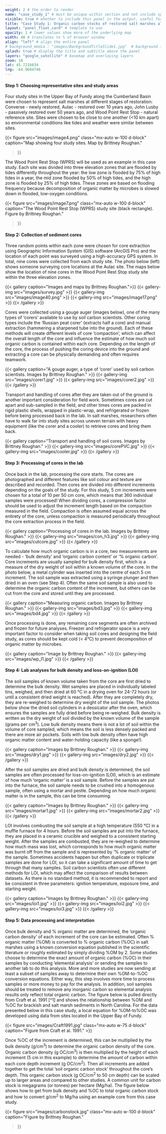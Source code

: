 ```yaml
---
weight: 2 # the order to render
name: "case_study_1" # must be unique within section and not include special characters
visible: true # whether to include this panel in the output, useful for testing
title: "Case Study 1: Organic carbon stocks of restored salt marshes along the upper Bay of Fundy"
layout: "panel_float_card" # template to use
opacity: 1 # lower values show more of the underlying map
width: 40 # translates to % of browser window
align: "left" # align the entire panel
# background_media : "images/BackgroundTitleSlide1.jpg"  # background image rendered behind the panel, covering map
splash: true # display the title and subtitle above the panel
layers: "google_satellite" # basemap and overlaying layers
zoom: 10
lat: 45.7216634
lng: -64.9604746
---
```


<!-- ### Case Study 1: Organic carbon stocks of restored salt marshes along the upper Bay of Fundy -->

#### Step 1:  Choosing representative sites and study areas

Four study sites in the Upper Bay of Fundy along the Cumberland Basin were chosen to represent salt marshes at different stages of restoration:  Converse - newly restored, Aulac - restored over 10 years ago, John Lusby - passively restored over 50 years ago, and Wood Point Rest Stop - natural reference site. Sites were chosen to be close to one another (<10 km apart) so environmental conditions like tides and weather were similar between sites. 

{{< figure src="images/image4.png" 
class="mx-auto w-100 d-block" 
caption="Map showing four study sites. Map by Brittney Roughan."
>}}

The Wood Point Rest Stop (WPRS) will be used as an example in this case study. Each site was divided into three elevation zones that are flooded by tides differently throughout the year: the low zone is flooded by 75% of high tides in a year, the mid zone flooded by 50% of high tides, and the high zone is flooded by 25% of high tides. These zones are based on flooding frequency because decomposition of organic matter by microbes is slowed down in flooded, low-oxygen conditions. 

{{< figure src="images/image7.png" 
class="mx-auto w-100 d-block" 
caption="The Wood Point Rest Stop (WPRS) study site (black rectangle). Figure by Brittney Roughan."
>}}

#### Step 2:  Collection of sediment cores

<!-- <div class="images-container"> 
![fig3](images/survey.jpg " ") 
{width="50%"}

![fig4](images/image40.png " ")
{width="40%"}

![fig5](images/image17.png " ") 
{width="40%"} 
</div> -->

Three random points within each zone were chosen for core extraction using Geographic Information System (GIS) software (ArcGIS Pro) and the location of each point was surveyed using a high-accuracy GPS system. In total, nine cores were collected from each study site. The photo below (left) shows someone surveying core locations at the Aulac site. The maps below show the location of nine cores in the Wood Point Rest Stop study site within the three elevation zones. 

{{< gallery 
caption="Images and maps by Brittney Roughan.">}}
    {{< gallery-img src="images/survey.jpg" >}}
    {{< gallery-img src="images/image40.png" >}}
    {{< gallery-img src="images/image17.png" >}}
{{< /gallery >}}

Cores were collected using a gouge auger (images below), one of the many types of ‘corers’ available to use by soil carbon scientists. Other coring types include the ‘Russian peat corer’ (extracts half a core) and manual extraction (hammering a sharpened tube into the ground). Each of these methods will create different levels of core ‘compaction’, which can affect the overall length of the core and influence the estimate of how much soil organic carbon is contained within each core. Depending on the length of the core, the process of pushing the coring device into the ground and extracting a core can be physically demanding and often requires teamwork.

{{< gallery 
caption="A gouge auger, a type of ‘corer’ used by soil carbon scientists. Images by Brittney Roughan." >}}
    {{< gallery-img src="images/corer1.jpg" >}}
    {{< gallery-img src="images/corer2.jpg" >}}
{{< /gallery >}}


Transport and handling of cores after they are taken out of the ground is another important consideration for field work. Sometimes cores are cut apart and sub-sampled in the field, and other times cores are packed in rigid plastic shells, wrapped in plastic-wrap, and refrigerated or frozen before being processed back in the lab. In salt marshes, researchers often have to walk far into study sites across uneven terrain with heavy equipment (like the corer and a cooler) to retrieve cores and bring them back. 

{{< gallery 
caption="Transport and handling of soil cores. Images by Brittney Roughan." >}}
    {{< gallery-img src="images/corePVC.jpg" >}}
    {{< gallery-img src="images/cooler.jpg" >}}
{{< /gallery >}}

#### Step 3:  Processing of cores in the lab

Once back in the lab, processing the core starts. The cores are photographed and different features like soil colour and texture are described and recorded. Then cores are divided into different increments depending on the goals of the study. For this study, 5 cm increments were chosen for a total of 10 per 50 cm core, which means that 360 individual samples were processed! When dividing cores, a compression factor should be used to adjust the increment length based on the compaction measured in the field. Compaction is often assumed equal across the entirety of the core, unless compaction is measured periodically throughout the core extraction process in the field.

{{< gallery 
caption="Processing of cores in the lab. Images by Brittney Roughan." >}}
    {{< gallery-img src="images/con_h3.jpg" >}}
    {{< gallery-img src="images/cutcore.jpg" >}}
{{< /gallery >}}

To calculate how much organic carbon is in a core, two measurements are needed - ‘bulk density’ and ‘organic carbon content’ or ‘% organic carbon’. Core increments are usually sampled for bulk density first, which is a measure of the dry weight of soil within a known volume of the core. In the photo below, a metal cylinder was inserted into the centre of each 5 cm increment. The soil sample was extracted using a syringe plunger and then dried in an oven (see Step 4). Often the same soil sample is also used to determine the organic carbon content of the increment, but others can be cut from the core and stored until they are processed.

{{< gallery 
caption="Measuring organic carbon. Images by Brittney Roughan." >}}
    {{< gallery-img src="images/bd3.jpg" >}}
    {{< gallery-img src="images/bd4.jpg" >}}
{{< /gallery >}}

<!-- ![fig13 top-left](images/bd1.jpg) 
![fig14 top-right](images/bd2.jpg) 
![fig15 bottom-left](images/bd3.jpg) 
![fig16 bottom-right](images/bd4.jpg)  -->

Once processing is done, any remaining core segments are often archived and frozen for future analyses. Freezer and refrigerator space is a very important factor to consider when taking soil cores and designing the field study, as cores should be kept cold (< 4℃) to prevent decomposition of organic matter by microbes. 

{{< gallery 
caption="Image by Brittney Roughan." >}}
    {{< gallery-img src="images/wp_l1.jpg" >}}
{{< /gallery >}}

#### Step 4:  Lab analyses for bulk density and loss-on-ignition (LOI)

The soil samples of known volume taken from the core are first dried to determine the bulk density. Wet samples are placed in individually labeled tins, weighed, and then dried at 60 ℃ in a drying oven for 24-72 hours (or until a consistent dried weight is reached). After they are completely dry, they are re-weighed to determine dry weight of the soil sample. The photos below show the dried soil cylinders in a dessicator after the oven, which ensures the samples are fully dried before being re-weighed. Bulk density is written as the dry weight of soil divided by the known volume of the sample (grams per cm<sup>3</sup>). Low bulk density means there is not a lot of soil within the volume of core sampled, which means the soil is less densely packed and there are more air pockets. Soils with low bulk density often have high organic matter content and water-holding capacity (like a sponge!). 

{{< gallery 
caption="Images by Brittney Roughan." >}}
    {{< gallery-img src="images/dry1.jpg" >}}
    {{< gallery-img src="images/dry2.jpg" >}}
{{< /gallery >}}


After the soil samples are dried and bulk density is determined, the soil samples are often processed for loss-on-ignition (LOI), which is an estimate of how much ‘organic matter’ is a soil sample. Before the samples are put into the furnace, the soil sample needs to be crushed into a homogenous sample, often using a mortar and pestle. Depending on how much organic matter is in the sample, this can be time consuming.

{{< gallery 
caption="Images by Brittney Roughan." >}}
    {{< gallery-img src="images/mortar1.jpg" >}}
    {{< gallery-img src="images/mortar2.jpg" >}}
{{< /gallery >}}


LOI involves combusting the soil sample at a high temperature (550 ℃) in a muffle furnace for 4 hours. Before the soil samples are put into the furnace, they are placed in a ceramic crucible and weighed to a consistent starting weight. After the samples are combusted, they are re-weighed to determine how much mass was lost, which corresponds to how much organic matter was burnt off from the sample and is represented by ‘% organic matter’ of the sample. Sometimes accidents happen but often duplicate or triplicate samples are done for LOI, so it can take a significant amount of time to get through that many samples. Soil carbon scientists often use different methods for LOI, which may affect the comparison of results between datasets. As there is no standard method, it is recommended to report and be consistent in three parameters: ignition temperature, exposure time, and starting weight.

{{< gallery 
caption="Images by Brittney Roughan." >}}
    {{< gallery-img src="images/loi1.jpg" >}}
    {{< gallery-img src="images/loi2.jpg" >}}
    {{< gallery-img src="images/loi3.jpg" >}}
{{< /gallery >}}

#### Step 5:  Data processing and interpretation

Once bulk density and % organic matter are determined, the ‘organic carbon density’ of each increment of the core can be estimated. Often % organic matter (%OM) is converted to % organic carbon (%OC) in salt marshes using a known conversion equation published in the scientific literature or roughly estimated by simply dividing %OM by 2. Some studies choose to determine the exact amount of organic carbon (%OC) in their samples by conducting ‘elemental analysis’ or sending the samples to another lab to do this analysis. More and more studies are now sending at least a subset of samples away to determine their own %OM-to-%OC conversion equations. Either way, this step involves more time to process samples or more money to pay for the analysis. In addition, soil samples should be treated to remove any inorganic carbon so elemental analysis results only reflect total organic carbon. The figure below is pulled directly from Craft et al. 1991 [^1] and shows the relationship between %OM and %OC for brackish and salt marsh sediments in North Carolina. For the data presented below in this case study, a local equation for %OM-to%OC was developed using data from sites located in the Upper Bay of Fundy. 

{{< figure src="images/Craft1991.jpg" 
class="mx-auto w-75 d-block" 
caption="Figure from Craft et al. 1991." >}}

Once %OC of the increment is determined, this can be multiplied by the bulk density (g/cm<sup>3</sup>) to determine the organic carbon density of the core. Organic carbon density (g OC/cm<sup>3</sup>) is then multiplied by the height of each increment (5 cm in this example) to determine the amount of carbon within each core depth increment (g OC/cm<sup>2</sup>). Then all increments are added together to get the total ‘soil organic carbon stock’ throughout the core’s depth. This organic carbon stock (g OC/cm<sup>2</sup> to 50 cm depth) can be scaled up to larger areas and compared to other studies. A common unit for carbon stock is megagrams (or tonnes) per hectare (Mg/ha). The figure below shows how to get from bulk density and %OC to total organic carbon stock and how to convert g/cm<sup>2</sup> to Mg/ha using an example core from this case study.

{{< figure src="images/carbonstock.jpg" 
class="mx-auto w-100 d-block" 
caption="Figure by Brittney Roughan." 
>}}




